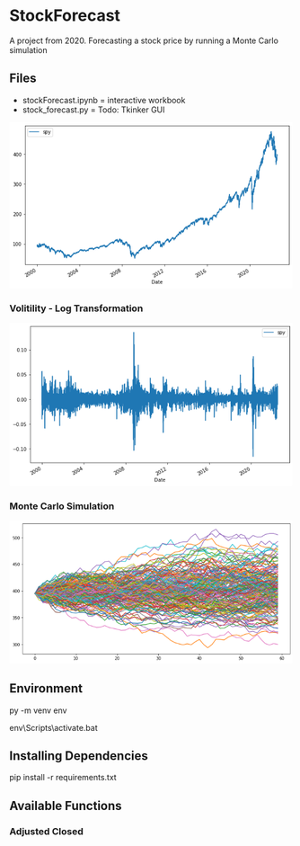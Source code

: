 # StockForecast

A project from 2020. Forecasting a stock price by running a Monte Carlo simulation

## Files

- stockForecast.ipynb = interactive workbook
- stock_forecast.py = Todo: Tkinker GUI

![Adjusted Close Chart](assets/spy_adj_close.png)

### Volitility - Log Transformation

![Log for Volitility](assets/spy_log_returns.png)

### Monte Carlo Simulation

![Monte Carlo](assets/spy_simulation.png)


## Environment

py -m venv env

env\Scripts\activate.bat

## Installing Dependencies

pip install -r requirements.txt

## Available Functions

### Adjusted Closed
